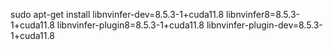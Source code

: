 sudo apt-get install libnvinfer-dev=8.5.3-1+cuda11.8 libnvinfer8=8.5.3-1+cuda11.8 libnvinfer-plugin8=8.5.3-1+cuda11.8 libnvinfer-plugin-dev=8.5.3-1+cuda11.8
